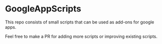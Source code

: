 # GoogleAppScripts

This repo consists of small scripts that can be used as add-ons for google apps.

Feel free to make a PR for adding more scripts or improving existing scripts.
